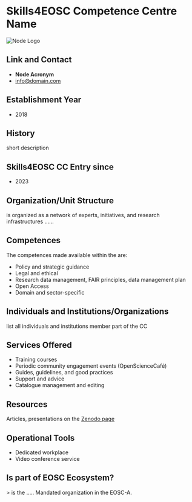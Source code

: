 # Skills4EOSC Competence Centre Name

![Node Logo](path/to/org_logo.png)

## Link and Contact
- **Node Acronym**
- [info@domain.com](mailto:info@domain.com)

## Establishment Year
- 2018

## History
short description

## Skills4EOSC CC Entry since
- 2023

## Organization/Unit Structure
<Organization-name> is organized as a network of experts, initiatives, and research infrastructures ......

## Competences
The competences made available within the <Node-name> are:
- Policy and strategic guidance
- Legal and ethical
- Research data management, FAIR principles, data management plan
- Open Access
- Domain and sector-specific

## Individuals and Institutions/Organizations
list all individuals and institutions member part of the CC

## Services Offered
- Training courses
- Periodic community engagement events (OpenScienceCafé)
- Guides, guidelines, and good practices
- Support and advice
- Catalogue management and editing

## Resources
Articles, presentations on the [Zenodo <Org> page](https://zenodo.org/node-name)

## Operational Tools
- Dedicated workplace
- Video conference service

## Is part of EOSC Ecosystem?
<Node-name>> is the ..... Mandated organization in the EOSC-A.

